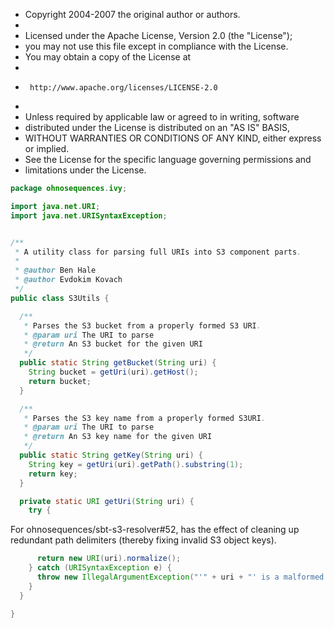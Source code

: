 
 * Copyright 2004-2007 the original author or authors.
 *
 * Licensed under the Apache License, Version 2.0 (the "License");
 * you may not use this file except in compliance with the License.
 * You may obtain a copy of the License at
 *
 *      http://www.apache.org/licenses/LICENSE-2.0
 *
 * Unless required by applicable law or agreed to in writing, software
 * distributed under the License is distributed on an "AS IS" BASIS,
 * WITHOUT WARRANTIES OR CONDITIONS OF ANY KIND, either express or implied.
 * See the License for the specific language governing permissions and
 * limitations under the License.


```java
package ohnosequences.ivy;

import java.net.URI;
import java.net.URISyntaxException;


/**
 * A utility class for parsing full URIs into S3 component parts.
 *
 * @author Ben Hale
 * @author Evdokim Kovach
 */
public class S3Utils {

  /**
   * Parses the S3 bucket from a properly formed S3 URI.
   * @param uri The URI to parse
   * @return An S3 bucket for the given URI
   */
  public static String getBucket(String uri) {
    String bucket = getUri(uri).getHost();
    return bucket;
  }

  /**
   * Parses the S3 key name from a properly formed S3URI.
   * @param uri The URI to parse
   * @return An S3 key name for the given URI
   */
  public static String getKey(String uri) {
    String key = getUri(uri).getPath().substring(1);
    return key;
  }

  private static URI getUri(String uri) {
    try {
```

For ohnosequences/sbt-s3-resolver#52, has the effect of cleaning up redundant path delimiters (thereby fixing invalid S3 object keys).

```java
      return new URI(uri).normalize();
    } catch (URISyntaxException e) {
      throw new IllegalArgumentException("'" + uri + "' is a malformed S3 URI");
    }
  }

}

```




[main/java/ohnosequences/ivy/S3Repository.java]: S3Repository.java.md
[main/java/ohnosequences/ivy/S3RepositoryException.java]: S3RepositoryException.java.md
[main/java/ohnosequences/ivy/S3Resolver.java]: S3Resolver.java.md
[main/java/ohnosequences/ivy/S3Resource.java]: S3Resource.java.md
[main/java/ohnosequences/ivy/S3Utils.java]: S3Utils.java.md
[test/scala/ohnosequences/ivy/S3MockableRepository.scala]: ../../../../test/scala/ohnosequences/ivy/S3MockableRepository.scala.md
[test/scala/ohnosequences/ivy/S3RepositorySpec.scala]: ../../../../test/scala/ohnosequences/ivy/S3RepositorySpec.scala.md
[test/scala/ohnosequences/ivy/S3ResourceSpec.scala]: ../../../../test/scala/ohnosequences/ivy/S3ResourceSpec.scala.md
[test/scala/ohnosequences/ivy/S3UtilsSpec.scala]: ../../../../test/scala/ohnosequences/ivy/S3UtilsSpec.scala.md
[test/scala/ohnosequences/ivy/Scenarios.scala]: ../../../../test/scala/ohnosequences/ivy/Scenarios.scala.md